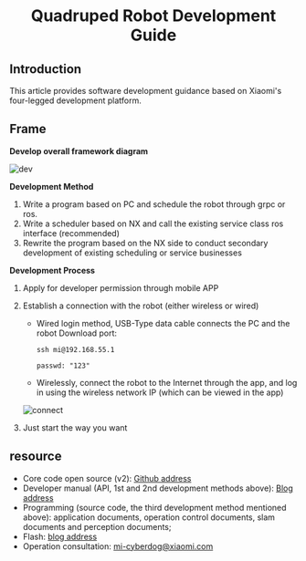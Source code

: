 <h1 align="center">
   Quadruped Robot Development Guide
</h1>


## Introduction

This article provides software development guidance based on Xiaomi's four-legged development platform.



## Frame

**Develop overall framework diagram**

![dev](./image/dev.png)

**Development Method**

1. Write a program based on PC and schedule the robot through grpc or ros.
2. Write a scheduler based on NX and call the existing service class ros interface (recommended)
3. Rewrite the program based on the NX side to conduct secondary development of existing scheduling or service businesses

**Development Process**

1. Apply for developer permission through mobile APP

2. Establish a connection with the robot (either wireless or wired)

    - Wired login method, USB-Type data cable connects the PC and the robot Download port:

      `ssh mi@192.168.55.1`

      `passwd: "123"`

    - Wirelessly, connect the robot to the Internet through the app, and log in using the wireless network IP (which can be viewed in the app)

    ![connect](./image/connect.png)

3. Just start the way you want



## resource

- Core code open source (v2): [Github address](https://github.com/MiRoboticsLab/cyberdog_ws)
- Developer manual (API, 1st and 2nd development methods above): [Blog address]([docs/en/developer_guide.md](https://github.com/ESP4Ever/blogs/blob/rolling/docs/en/developer_guide.md))
- Programming (source code, the third development method mentioned above): application documents, operation control documents, slam documents and perception documents;
- Flash: [blog address](https://miroboticslab.github.io/blogs/#/cn/cyberdog_flash)
- Operation consultation: [mi-cyberdog@xiaomi.com](mailto:mi-cyber@xiaomi.com)
